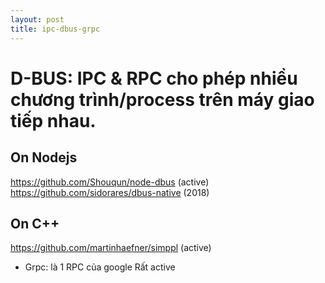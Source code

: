 ```yaml
---
layout: post
title: ipc-dbus-grpc
---
```

# D-BUS: IPC & RPC cho phép nhiều chương trình/process trên máy giao tiếp nhau.
## On Nodejs
https://github.com/Shouqun/node-dbus (active)
https://github.com/sidorares/dbus-native (2018)

## On C++
https://github.com/martinhaefner/simppl (active)

* Grpc: là 1 RPC của google
Rất active